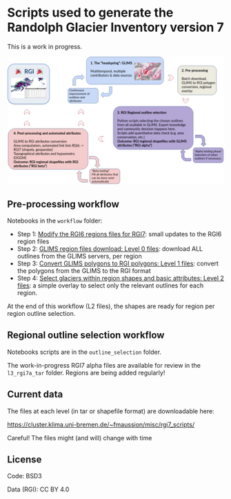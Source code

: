 # Scripts used to generate the Randolph Glacier Inventory version 7

This is a work in progress.

![RGI Workflow](img/workflow_rgi.png)

## Pre-processing workflow

Notebooks in the `workflow` folder:

- Step 1: [Modify the RGI6 regions files for RGI7](workflow/01_rgi7_reg_files.ipynb): small updates to the RGI6 region files
- Step 2: [GLIMS region files download: Level 0 files](workflow/02_l0_download_from_glims.ipynb): download ALL outlines from the GLIMS servers, per region
- Step 3: [Convert GLIMS polygons to RGI polygons: Level 1 files](workflow/03_l1_interiors.ipynb): convert the polygons from the GLIMS to the RGI format
- Step 4: [Select glaciers within region shapes and basic attributes: Level 2 files](workflow/04_l2_select_and_zip.ipynb): a simple overlay to select only the relevant outlines for each region.

At the end of this workflow (L2 files), the shapes are ready for region per region outline selection.

## Regional outline selection workflow

Notebooks scripts are in the `outline_selection` folder.

The work-in-progress RGI7 alpha files are available for review in the `l3_rgi7a_tar` folder. Regions are being added regularly!

## Current data

The files at each level (in tar or shapefile format) are downloadable here:

https://cluster.klima.uni-bremen.de/~fmaussion/misc/rgi7_scripts/

Careful! The files might (and will) change with time

## License

Code: BSD3

Data (RGI): CC BY 4.0

 